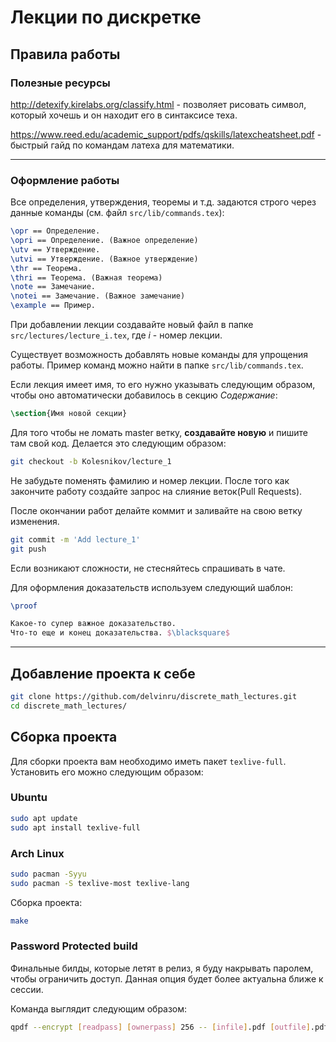 # Лекции по дискретке

## Правила работы

### Полезные ресурсы
http://detexify.kirelabs.org/classify.html - позволяет рисовать символ, который хочешь и он находит его в синтаксисе теха.

https://www.reed.edu/academic_support/pdfs/qskills/latexcheatsheet.pdf - быстрый гайд по командам латеха для математики.

---

### Оформление работы

Все определения, утверждения, теоремы и т.д. задаются строго через данные команды (см. файл `src/lib/commands.tex`):
```latex
\opr == Определение.
\opri == Определение. (Важное определение)
\utv == Утверждение.
\utvi == Утверждение. (Важное утверждение)
\thr == Теорема.
\thri == Теорема. (Важная теорема)
\note == Замечание.
\notei == Замечание. (Важное замечание)
\example == Пример.
```

При добавлении лекции создавайте новый файл в папке `src/lectures/lecture_i.tex`, где $i$ - номер лекции.

Существует возможность добавлять новые команды для упрощения работы. Пример команд можно найти в папке `src/lib/commands.tex`.

Если лекция имеет имя, то его нужно указывать следующим образом, чтобы оно автоматически добавилось в секцию *Содержание*:
```latex
\section{Имя новой секции}
```

Для того чтобы не ломать master ветку, **создавайте новую** и пишите там свой код. Делается это следующим образом:
```bash
git checkout -b Kolesnikov/lecture_1
```
Не забудьте поменять фамилию и номер лекции.
После того как закончите работу создайте запрос на слияние веток(Pull Requests).

После окончании работ делайте коммит и заливайте на свою ветку изменения.

```bash
git commit -m 'Add lecture_1'
git push
```

Если возникают сложности, не стесняйтесь спрашивать в чате.

Для оформления доказательств используем следующий шаблон:
```latex
\proof

Какое-то супер важное доказательство.
Что-то еще и конец доказательства. $\blacksquare$
```

---

## Добавление проекта к себе

```bash
git clone https://github.com/delvinru/discrete_math_lectures.git
cd discrete_math_lectures/
```

## Сборка проекта
Для сборки проекта вам необходимо иметь пакет `texlive-full`. Установить его можно следующим образом:

### Ubuntu
```bash
sudo apt update
sudo apt install texlive-full
```

### Arch Linux
```bash
sudo pacman -Syyu
sudo pacman -S texlive-most texlive-lang
```

Сборка проекта:
```bash
make
```

### Password Protected build
Финальные билды, которые летят в релиз, я буду накрывать паролем, чтобы ограничить доступ. Данная опция будет более актуальна ближе к сессии.

Команда выглядит следующим образом:
```bash
qpdf --encrypt [readpass] [ownerpass] 256 -- [infile].pdf [outfile].pdf
```
